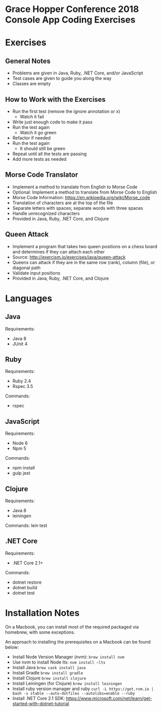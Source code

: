 # Grace Hopper Conference 2018 Console App Coding Exercises

# Exercises

## General Notes
* Problems are given in Java, Ruby, .NET Core, and/or JavaScript
* Test cases are given to guide you along the way
* Classes are empty

## How to Work with the Exercises
* Run the first test (remove the ignore annotation or x)
  * Watch it fail
* Write just enough code to make it pass
* Run the test again
  * Watch it go green
* Refactor if needed
* Run the test again
  * It should still be green
* Repeat until all the tests are passing
* Add more tests as needed

## Morse Code Translator
* Implement a method to translate from English to Morse Code
* Optional: Implement a method to translate from Morse Code to English
* Morse Code Information: https://en.wikipedia.org/wiki/Morse_code
* Translation of characters are at the top of the file
* Separate letters with spaces; separate words with three spaces
* Handle unrecognized characters
* Provided in Java, Ruby, .NET Core, and Clojure

## Queen Attack
* Implement a program that takes two queen positions on a chess board and determines if they can attach each other
* Source: http://exercism.io/exercises/java/queen-attack
* Queens can attack if they are in the same row (rank), column (file), or diagonal path
* Validate input positions
* Provided in Java, Ruby, .NET Core, and Clojure

# Languages

## Java
Requirements:
* Java 8
* JUnit 4

## Ruby
Requirements:
* Ruby 2.4
* Rspec 3.5

Commands:
* rspec

## JavaScript
Requirements:
* Node 6
* Npm 5

Commands:
*  npm install
*  gulp jest

## Clojure
Requirements:
* Java 8
* leiningen

Commands:
lein test

## .NET Core
Requirements:
* .NET Core 2.1+

Commands:
* dotnet restore
* dotnet build
* dotnet test

# Installation Notes

On a Macbook, you can install most of the required packaged via homebrew, with some exceptions.

An approach to installing the prerequisites on a Macbook can be found below:
* Install Node Version Manager (nvm): `brew install nvm`
* Use nvm to install Node lts:  `nvm install —lts`
* Install Java `brew cask install java`
* Install Gradle `brew install gradle`
* Install Clojure `brew install clojure`
* Install Leiningen (for Clojure) `brew install leiningen`
* Install ruby version manager and ruby `curl -L https://get.rvm.io | bash -s stable --auto-dotfiles --autolibs=enable --ruby` 
* Install .NET Core 2.1 SDK: https://www.microsoft.com/net/learn/get-started-with-dotnet-tutorial

